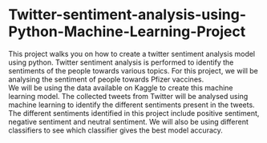 # Twitter-sentiment-analysis-using-Python-Machine-Learning-Project
This project walks you on how to create a twitter sentiment analysis model using python. 
Twitter sentiment analysis is performed to identify the sentiments of the people towards various topics. 
For this project, we will be analysing the sentiment of people towards Pfizer vaccines.    
We will be using the data available on Kaggle to create this machine learning model. 
The collected tweets from Twitter will be analysed using machine learning to identify the different sentiments present in the tweets. 
The different sentiments identified in this project include positive sentiment, negative sentiment and neutral sentiment. 
We will also be using different classifiers to see which classifier gives the best model accuracy.

